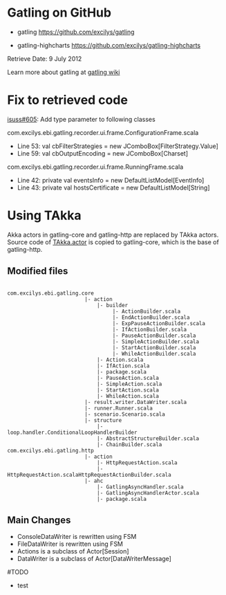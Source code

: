 # Gatling on GitHub

* gatling  https://github.com/excilys/gatling

* gatling-highcharts  https://github.com/excilys/gatling-highcharts

Retrieve Date: 9 July 2012

Learn more about gatling at [gatling wiki](https://github.com/excilys/gatling/wiki)


# Fix to retrieved code
[isuss#605](https://github.com/excilys/gatling/issues/605): Add type parameter to following classes

com.excilys.ebi.gatling.recorder.ui.frame.ConfigurationFrame.scala

* Line 53: val cbFilterStrategies = new JComboBox[FilterStrategy.Value]
* Line 59: val cbOutputEncoding = new JComboBox[Charset]

com.excilys.ebi.gatling.recorder.ui.frame.RunningFrame.scala

* Line 42: private val eventsInfo = new DefaultListModel[EventInfo]
* Line 43: private val hostsCertificate = new DefaultListModel[String]

# Using TAkka

Akka actors in gatling-core and gatling-http are replaced by TAkka actors.  Source code of [TAkka.actor](https://github.com/Jiansen/TAkka) is copied to gatling-core, which is the base of gatling-http.

## Modified files
<pre><code>
com.excilys.ebi.gatling.core  
                         |- action  
                             |- builder
                                  |- ActionBuilder.scala
                                  |- EndActionBuilder.scala
                                  |- ExpPauseActionBuilder.scala
                                  |- IfActionBuilder.scala
                                  |- PauseActionBuilder.scala
                                  |- SimpleActionBuilder.scala
                                  |- StartActionBuilder.scala
                                  |- WhileActionBuilder.scala
                             |- Action.scala
                             |- IfAction.scala
                             |- package.scala
                             |- PauseAction.scala
                             |- SimpleAction.scala
                             |- StartAction.scala
                             |- WhileAction.scala
                         |- result.writer.DataWriter.scala
                         |- runner.Runner.scala
                         |- scenario.Scenario.scala
                         |- structure
                             |- loop.handler.ConditionalLoopHandlerBuilder
                             |- AbstractStructureBuilder.scala
                             |- ChainBuilder.scala
com.excilys.ebi.gatling.http  
                         |- action
                             |- HttpRequestAction.scala
                             |- HttpRequestAction.scalaHttpRequestActionBuilder.scala
                         |- ahc
                             |- GatlingAsyncHandler.scala
                             |- GatlingAsyncHandlerActor.scala
                             |- package.scala
</code></pre>

## Main Changes
* ConsoleDataWriter is rewritten using FSM
* FileDataWriter is rewritten using FSM
* Actions is a subclass of Actor[Session]
* DataWriter is a subclass of Actor[DataWriterMessage]

#TODO
* test


